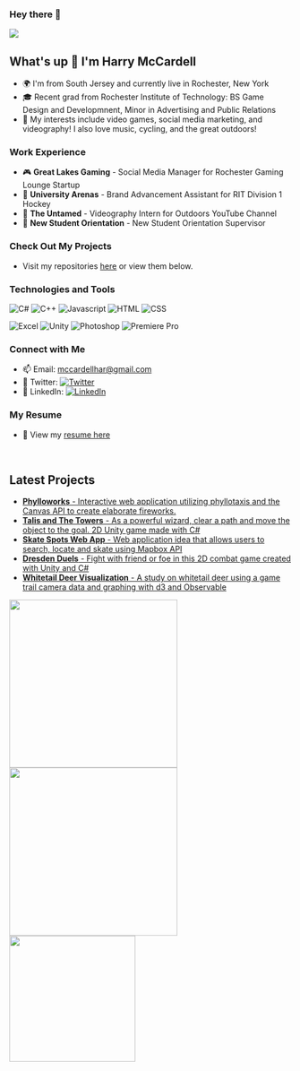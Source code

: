 ### Hey there 👋

![](https://media.giphy.com/media/dzaUX7CAG0Ihi/giphy.gif)

## What's up 👋 I'm Harry McCardell

- 🌍 I'm from South Jersey and currently live in Rochester, New York
- 🎓 Recent grad from Rochester Institute of Technology: BS Game Design and Developmnent, Minor in Advertising and Public Relations
- 🚀 My interests include video games, social media marketing, and videography! I also love music, cycling, and the great outdoors!

### Work Experience
- 🎮 **Great Lakes Gaming** - Social Media Manager for Rochester Gaming Lounge Startup
- 📣 **University Arenas** - Brand Advancement Assistant for RIT Division 1 Hockey
- 🎥 **The Untamed** - Videography Intern for Outdoors YouTube Channel
- 🐯 **New Student Orientation** - New Student Orientation Supervisor 

### Check Out My Projects
- Visit my repositories [here](https://github.com/mccardellch?tab=repositories) or view them below.

### Technologies and Tools
![C#](https://img.shields.io/badge/Code-C_Sharp-informational?style=flat&logo=<LOGO_NAME>&logoColor=white&color=2bbc8a)
![C++](https://img.shields.io/badge/Code-C++-informational?style=flat&logo=<LOGO_NAME>&logoColor=white&color=2bbc8a)
![Javascript](https://img.shields.io/badge/Code-Javascript-informational?style=flat&logo=<LOGO_NAME>&logoColor=white&color=2bbc8a)
![HTML](https://img.shields.io/badge/Code-HTML-informational?style=flat&logo=<LOGO_NAME>&logoColor=white&color=2bbc8a)
![CSS](https://img.shields.io/badge/Code-CSS-informational?style=flat&logo=<LOGO_NAME>&logoColor=white&color=2bbc8a)

![Excel](https://img.shields.io/badge/Tools-Unity-informational?style=flat&logo=<LOGO_NAME>&logoColor=white&color=2bbc8a)
![Unity](https://img.shields.io/badge/Tools-Unity_3D-informational?style=flat&logo=<LOGO_NAME>&logoColor=white&color=2bbc8a)
![Photoshop](https://img.shields.io/badge/Tools-Adobe_Photoshop-informational?style=flat&logo=<LOGO_NAME>&logoColor=white&color=2bbc8a)
![Premiere Pro](https://img.shields.io/badge/Tools-Adobe_Premiere_Pro-informational?style=flat&logo=<LOGO_NAME>&logoColor=white&color=2bbc8a)

### Connect with Me
- 📫 Email: mccardellhar@gmail.com
- 📮 Twitter: [![Twitter][1.2]][1]
- 👔 LinkedIn: [![LinkedIn][2.2]][2]

### My Resume
- 📄 View my [resume here](https://mccardellch.github.io/portfolio/resume.html)

<!-- Icons -->

[1.2]: http://i.imgur.com/wWzX9uB.png (twitter icon without padding)
[2.2]: https://raw.githubusercontent.com/MartinHeinz/MartinHeinz/master/linkedin-3-16.png (LinkedIn icon without padding)

<!-- Links to your social media accounts -->

[1]: https://twitter.com/harry-mccardell
[2]: https://www.linkedin.com/in/harry-mccardell/
<br/>
## Latest Projects
- [**Phylloworks** - Interactive web application utilizing phyllotaxis and the Canvas API to create elaborate fireworks.](https://github.com/mccardellch/portfolio/tree/master/web/Fireworks)
- [**Talis and The Towers** - As a powerful wizard, clear a path and move the object to the goal. 2D Unity game made with C#](https://github.com/mccardellch/talis-towers-public)
- [**Skate Spots Web App** - Web application idea that allows users to search, locate and skate using Mapbox API](https://github.com/mccardellch/portfolio/tree/master/web/Skatespots)
- [**Dresden Duels** - Fight with friend or foe in this 2D combat game created with Unity and C#](https://github.com/mccardellch/dresden-duels-public/tree/main)
- [**Whitetail Deer Visualization** - A study on whitetail deer using a game trail camera data and graphing with d3 and Observable](https://observablehq.com/@mccardellch/when-are-whitetail-deer-most-active)

<img src="https://media.giphy.com/media/2IudUHdI075HL02Pkk/giphy.gif" width="300"/><img src="https://media.giphy.com/media/oziNormWuA6JrnbzY8/giphy.gif" width="300"/><img src="https://media.giphy.com/media/1mssFONYwmBlJy1DAv/giphy.gif" width="225"/>

<!--
**mccardellch/mccardellch** is a ✨ _special_ ✨ repository because its `README.md` (this file) appears on your GitHub profile.

Here are some ideas to get you started:

- 🔭 I’m currently working on ...
- 🌱 I’m currently learning ...
- 👯 I’m looking to collaborate on ...
- 🤔 I’m looking for help with ...
- 💬 Ask me about ...
- 📫 How to reach me: ...
- 😄 Pronouns: ...
- ⚡ Fun fact: ...
-->
